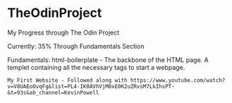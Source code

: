 # TheOdinProject
My Progress through The Odin Project

Currently: 35% Through Fundamentals Section

Fundamentals:
    html-boilerplate - The backbone of the HTML page. A templet containing all the necessary tags to start a webpage.

    My First Website - Followed along with https://www.youtube.com/watch?v=V8UAEoOvqFg&list=PL4-IK0AVhVjM0xE0K2uZRvsM7LkIhsPT-&t=93s&ab_channel=KevinPowell

